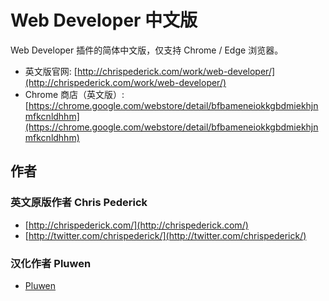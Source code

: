 Web Developer 中文版
=============

Web Developer 插件的简体中文版，仅支持 Chrome / Edge 浏览器。

* 英文版官网: [http://chrispederick.com/work/web-developer/](http://chrispederick.com/work/web-developer/)
* Chrome 商店（英文版）: [https://chrome.google.com/webstore/detail/bfbameneiokkgbdmiekhjnmfkcnldhhm](https://chrome.google.com/webstore/detail/bfbameneiokkgbdmiekhjnmfkcnldhhm)

作者
------

### 英文原版作者 Chris Pederick

* [http://chrispederick.com/](http://chrispederick.com/)
* [http://twitter.com/chrispederick/](http://twitter.com/chrispederick/)

### 汉化作者 Pluwen

* [Pluwen](https://twitter.com/pluwen)